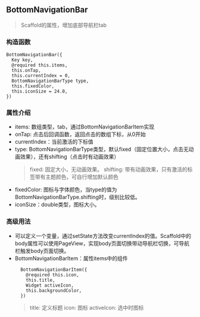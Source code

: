 ## **BottomNavigationBar**
> Scaffold的属性，增加底部导航栏tab

### 构造函数
```
BottomNavigationBar({
  Key key,
  @required this.items,
  this.onTap,
  this.currentIndex = 0,
  BottomNavigationBarType type,
  this.fixedColor,
  this.iconSize = 24.0,
})
```

### 属性介绍
- items: 数组类型，tab，通过BottomNavigationBarItem实现
- onTap: 点击后回调函数，返回点击的数组下标，从0开始
- currentIndex：当前激活的下标值
- type: BottomNavigationBarType类型，默认fixed（固定位置大小，点击无动画效果），还有shifting（点击时有动画效果）
  > fixed: 固定大小，无动画效果。
  > shifting: 带有动画效果，只有激活的标签带有主题颜色，可自行增加默认颜色
- fixedColor: 图标与字体颜色，当type的值为BottomNavigationBarType.shifting时，级别比较低。
- iconSize：double类型，图标大小。

### 高级用法
- 可以定义一个变量，通过setState方法改变currentIndex的值。Scaffold中的body属性可以使用PageView，实现body页面切换带动导航栏切换，可导航栏触发body页面切换。
- BottomNavigationBarItem：属性items中的组件
  ```
    BottomNavigationBarItem({
      @required this.icon,
      this.title,
      Widget activeIcon,
      this.backgroundColor,
    }) 
  ```
  > title: 定义标题
  > icon: 图标
  > activeIcon: 选中时图标